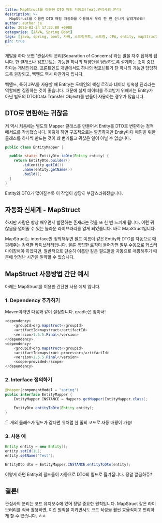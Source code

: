 ```yaml
---
title: MapStruct를 이용한 DTO 매핑 자동화(feat.관심사의 분리)
description: >-
  MapStruct를 이용한 DTO 매핑 자동화를 이용해서 우리 한 번 신나게 달려가봐요!
author: author_js
date: 2025-03-24 17:55:00 +0900
categories: [JAVA, Spring Boot]
tags: [java, spring, boot, 자바, 스프링부트, 스프링, JPA, entity, mapStruct, dto]
pin: true
---
```


개발을 하다 보면 '관심사의 분리(Separation of Concerns)'라는 말을 자주 접하게 됩니다. 한 클래스나 컴포넌트는 가능한 하나의 책임만을 담당하도록 설계하는 것이 중요하다는 개념인데요. 프론트엔드 개발에서도 하나의 컴포넌트가 단 하나의 기능만 담당하도록 권장되고, 백엔드 역시 마찬가지 입니다.

백엔드, 특히 JPA를 사용할 때 Entity는 도메인의 핵심 로직과 데이터 영속성 관리라는 역할에만 집중하는 것이 좋습니다. 때문에 실제 데이터를 주고받기 위해서는 Entity가 아닌 별도의 DTO(Data Transfer Object)를 만들어 사용하는 경우가 많습니다.

## DTO로 변환하는 귀찮음

저 역시 처음에는 별도의 Mapper 클래스를 만들어서 Entity를 DTO로 변환하는 정적 메서드를 작성했습니다. 이렇게 하면 구조적으로는 깔끔하지만 Entity마다 매핑을 위한 클래스를 하나씩 만드는 것이 꽤 번거롭고 귀찮은 일이 아닐 수 없습니다.

```java
public class EntityMapper {

  public static EntityDto toDto(Entity entity) {
    return EntityDto.builder()
        .id(entity.getId())
        .name(entity.getName())
        .build();
  }
}
```

Entity와 DTO가 많아질수록 이 작업이 상당히 부담스러워졌습니다.

## 자동화 신세계 - MapStruct

하지만 사람은 항상 배우면서 발전하는 존재라는 것을 또 한 번 느끼게 됩니다. 이런 귀찮음을 덜어줄 수 있는 놀라운 라이브러리를 알게 되었습니다. 바로 MapStruct입니다.

MapStruct는 interface만 정의해두면 필드 이름이 같은 Entity와 DTO를 자동으로 매핑해주는 강력한 라이브러리입니다. 물론 복잡한 로직이 들어가면 일부 수동으로 커스터마이징해야 하겠지만, 일반적으로 단순히 이름만 같은 필드들을 자동으로 매핑해주기 때문에 엄청난 시간을 절약할 수 있습니다.

## MapStruct 사용방법 간단 예시

아래는 MapStruct를 이용한 간단한 사용 예제 입니다.

### 1. Dependency 추가하기

Maven이라면 다음과 같이 설정합니다.
gradle은 찾아서!

```java
<dependency>
    <groupId>org.mapstruct</groupId>
    <artifactId>mapstruct</artifactId>
    <version>1.5.5.Final</version>
</dependency>
<dependency>
    <groupId>org.mapstruct</groupId>
    <artifactId>mapstruct-processor</artifactId>
    <version>1.5.5.Final</version>
    <scope>provided</scope>
</dependency>
```

### 2. Interface 정의하기

```java
@Mapper(componentModel = "spring")
public interface EntityMapper {
    EntityMapper INSTANCE = Mappers.getMapper(EntityMapper.class);

    EntityDto entityToDto(Entity entity);
}
```

두 개의 클래스가 필드가 같다면 위처럼 한 줄의 코드로 자동 매핑이 가능!

### 3. 사용 예

```java
Entity entity = new Entity();
entity.setId(1L);
entity.setName("Test");

EntityDto dto = EntityMapper.INSTANCE.entityToDto(entity);
```

이렇게 하면 Entity의 필드들이 자동으로 DTO의 필드로 옯겨집니다. 정말 깔끔하쥬?

## 결론!

관심사의 분리는 코드 유지보수에 있어 정말 중요한 원칙입니다. MapStruct 같은 라이브러리를 적극 활용하면, 이런 원칙을 지키면서도 코드 작성을 훨씬 효율적이고 편리하게 할 수 있습니다. ㅎㅎ

